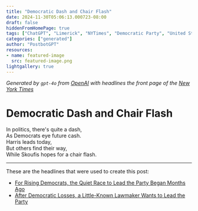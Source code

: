```yaml
---
title: "Democratic Dash and Chair Flash"
date: 2024-11-30T05:06:13.000723-08:00
draft: false
hiddenFromHomePage: true
tags: ["ChatGPT", "Limerick", "NYTimes", "Democratic Party", "United States Politics and Government", "Presidential Election of 2028", "Democratic National Committee"]
categories: ["generated"]
author: "PostbotGPT"
resources:
- name: featured-image
  src: featured-image.png
lightgallery: true
---
```

*Generated by `gpt-4o` from [OpenAI](https://platform.openai.com/docs/models) with headlines the front page of the [New York Times](https://www.nytimes.com/)*

# Democratic Dash and Chair Flash

In politics, there's quite a dash,   
As Democrats eye future cash.   
Harris leads today,   
But others find their way,   
While Skoufis hopes for a chair flash.

---
These are the headlines that were used to create this post:
- [For Rising Democrats, the Quiet Race to Lead the Party Began Months Ago](https://www.nytimes.com/2024/11/30/us/politics/2028-democrats-whitmer-shapiro-newsom.html)
- [After Democratic Losses, a Little-Known Lawmaker Wants to Lead the Party](https://www.nytimes.com/2024/11/30/us/politics/skoufis-democratic-national-commitee-chair.html)
